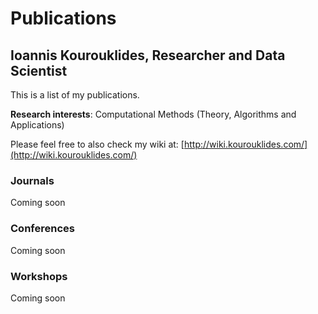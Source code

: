 # Publications
## Ioannis Kourouklides, Researcher and Data Scientist

This is a list of my publications.

__Research interests__: Computational Methods (Theory, Algorithms and Applications)

Please feel free to also check my wiki at: [http://wiki.kourouklides.com/](http://wiki.kourouklides.com/)


### Journals
Coming soon

### Conferences
Coming soon

### Workshops
Coming soon


